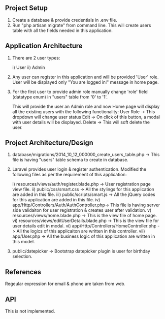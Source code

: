 Project Setup
-------------
1) Create a database & provide credentials in .env file.
2) Run "php artisan migrate" from command line.
    This will create users table with all the fields needed in this application.

Application Architecture
------------------------
1) There are 2 user types:
    
    i) User
    ii) Admin

2) Any user can register in this application and will be provided 'User' role.
    User will be displayed only "You are logged in!" message in home page.

3) For the first user to provide admin role manually change
    'role' field (datatype enum) in "users" table from '0' to '1'.
    
    This will provide the user an Admin role and now Home page will display all the existing users
    with the following functionality:
    User Role   -> This dropdown will change user status
    Edit        -> On click of this button, a modal with user details will be displayed.
    Delete      -> This will soft delete the user.

Project Architecture/Design
---------------------------
1) database/migrations/2014_10_12_000000_create_users_table.php -> This file is having "users" table schema to create in database.

2) Laravel provides user login & register authentication.
    Modified the following files as per the requirement of this application:
    
    i) resources/views/auth/register.blade.php      -> User registration page view file.
    ii) public/css/smart.css                        -> All the stylings for this application are added in this file.
    iii) public/scripts/smart.js                    -> All the jQuery codes for this application are added in this file.
    iv) app/Http/Controllers/Auth/AuthController.php-> This file is having server side validaiton for user registration & creates user after validation.
    v) resources/views/home.blade.php               -> This is the view file of home page.
    vi) resources/views/editUserDetails.blade.php   -> This is the view file for user details edit in modal.
    vi) app/Http/Controllers/HomeController.php     -> All the logics of this applicaiton are written in this controller.
    vii) app/User.php                               -> All the business logic of this application are written in this model.
    
3) public/datepicker -> Bootstrap datepicker plugin is user for birthday selection.

References
----------
Regeular expression for email & phone are taken from web.

API
---
This is not implemented.